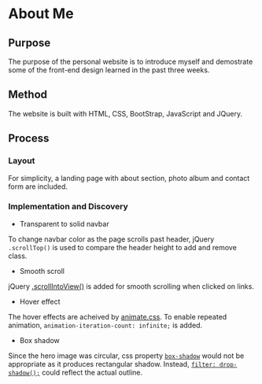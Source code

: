 # About Me

## Purpose
The purpose of the personal website is to introduce myself and demostrate some of the front-end design learned in the past three weeks.

## Method
  The website is built with HTML, CSS, BootStrap, JavaScript and JQuery. 

## Process

### Layout
  For simplicity, a landing page with about section, photo album and contact form are included.
  
### Implementation and Discovery
* Transparent to solid navbar

To change navbar color as the page scrolls past header, jQuery `.scrollTop()` is used to compare the header height to add and remove class.

* Smooth scroll

jQuery [.scrollIntoView()](https://developer.mozilla.org/en-US/docs/Web/API/Element/scrollIntoView) is added for smooth scrolling when clicked on links.

* Hover effect

The hover effects are acheived by [animate.css](https://daneden.github.io/animate.css/).
To enable repeated animation, `animation-iteration-count: infinite;` is added.

* Box shadow

Since the hero image was circular, css property [`box-shadow`](http://thenewcode.com/598/boxshadow-property-vs-dropshadow-filter-a-complete-comparison) would not be appropriate as it produces rectangular shadow. Instead, [`filter: drop-shadow();`](https://developer.mozilla.org/en-US/docs/Web/CSS/filter#drop-shadow()) could reflect the actual outline.

